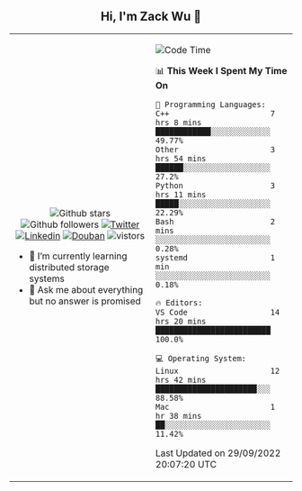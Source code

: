 <h2 align="center"> Hi, I'm Zack Wu 👋 </h2>

<table>
    <tr>
        <td valign="center" width="50%">
            <p align="center">
              <img src="https://img.shields.io/github/stars/izackwu?style=social" alt="Github stars" />
              <img src="https://img.shields.io/github/followers/izackwu?style=social" alt="Github followers" />
              <a href="https://twitter.com/_zackwu"><img src="https://img.shields.io/badge/@__zackwu-1DA1F2?style=flat&logo=Twitter&logoColor=white" alt="Twitter"/></a>
              <a href="https://www.linkedin.com/in/izackwu/?locale=en_US"><img src="https://img.shields.io/badge/@izackwu-0073b1?style=flat&logo=LinkedIn&logoColor=white" alt="Linkedin" /></a>
              <a href="https://www.douban.com/people/keith1"><img src="https://img.shields.io/badge/@keith1-007722?style=flat&logo=Douban&logoColor=white" alt="Douban" /></a>
              <img src="https://visitor-badge.glitch.me/badge?page_id=keithnull" alt="vistors" />
            </p>
            <ul>
                <li>🌱 I’m currently learning distributed storage systems</li>
                <li>💬 Ask me about everything but no answer is promised</li>
            </ul>
        </td>
       <td valign="top" width="50%">
    
<!--START_SECTION:waka-->
![Code Time](http://img.shields.io/badge/Code%20Time-2%2C079%20hrs%2044%20mins-blue)

📊 **This Week I Spent My Time On** 

```text
💬 Programming Languages: 
C++                      7 hrs 8 mins        ████████████░░░░░░░░░░░░░   49.77% 
Other                    3 hrs 54 mins       ██████░░░░░░░░░░░░░░░░░░░   27.2% 
Python                   3 hrs 11 mins       █████░░░░░░░░░░░░░░░░░░░░   22.29% 
Bash                     2 mins              ░░░░░░░░░░░░░░░░░░░░░░░░░   0.28% 
systemd                  1 min               ░░░░░░░░░░░░░░░░░░░░░░░░░   0.18%

🔥 Editors: 
VS Code                  14 hrs 20 mins      █████████████████████████   100.0%

💻 Operating System: 
Linux                    12 hrs 42 mins      ██████████████████████░░░   88.58% 
Mac                      1 hr 38 mins        ██░░░░░░░░░░░░░░░░░░░░░░░   11.42%

```


 Last Updated on 29/09/2022 20:07:20 UTC
<!--END_SECTION:waka-->
</td></tr>
</table>


